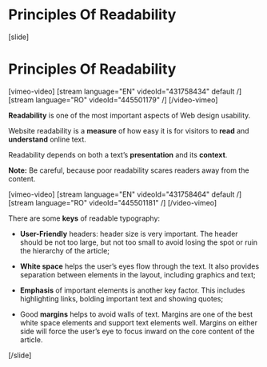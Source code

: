 # Principles Of Readability

[slide]
# Principles Of Readability

[vimeo-video]
[stream language="EN" videoId="431758434" default /]
[stream language="RO" videoId="445501179" /]
[/video-vimeo]

**Readability** is one of the most important aspects of Web design usability.

Website readability is a **measure** of how easy it is for visitors to **read** and **understand** online text.

Readability depends on both a text’s **presentation** and its **context**.

**Note:** Be careful, because poor readability scares readers away from the content.

[vimeo-video]
[stream language="EN" videoId="431758464" default /]
[stream language="RO" videoId="445501181" /]
[/video-vimeo]

There are some **keys** of readable typography:

* **User-Friendly** headers: header size is very important. The header should be not too large, but not too small to avoid losing the spot or ruin the hierarchy of the article;

* **White space** helps the user’s eyes flow through the text. It also provides separation between elements in the layout, including graphics and text;

* **Emphasis** of important elements is another key factor. This includes highlighting links, bolding important text and showing quotes;

* Good **margins** helps to avoid walls of text. Margins are one of the best white space elements and support text elements well. Margins on either side will force the user’s eye to focus inward on the core content of the article.

[/slide]